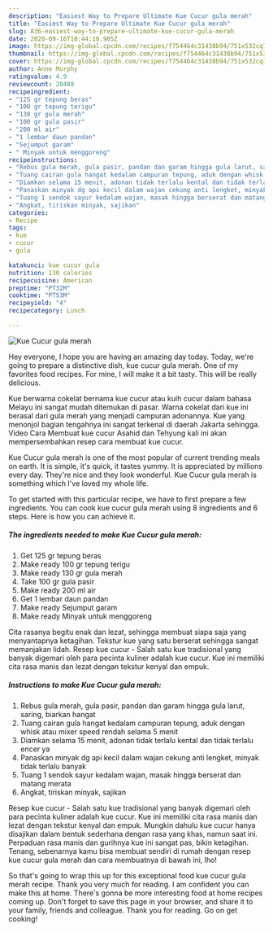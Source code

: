 ```yaml
---
description: "Easiest Way to Prepare Ultimate Kue Cucur gula merah"
title: "Easiest Way to Prepare Ultimate Kue Cucur gula merah"
slug: 836-easiest-way-to-prepare-ultimate-kue-cucur-gula-merah
date: 2020-09-16T10:44:10.985Z
image: https://img-global.cpcdn.com/recipes/f754464c31438b94/751x532cq70/kue-cucur-gula-merah-foto-resep-utama.jpg
thumbnail: https://img-global.cpcdn.com/recipes/f754464c31438b94/751x532cq70/kue-cucur-gula-merah-foto-resep-utama.jpg
cover: https://img-global.cpcdn.com/recipes/f754464c31438b94/751x532cq70/kue-cucur-gula-merah-foto-resep-utama.jpg
author: Anne Murphy
ratingvalue: 4.9
reviewcount: 20480
recipeingredient:
- "125 gr tepung beras"
- "100 gr tepung terigu"
- "130 gr gula merah"
- "100 gr gula pasir"
- "200 ml air"
- "1 lembar daun pandan"
- "Sejumput garam"
- " Minyak untuk menggoreng"
recipeinstructions:
- "Rebus gula merah, gula pasir, pandan dan garam hingga gula larut, saring, biarkan hangat"
- "Tuang cairan gula hangat kedalam campuran tepung, aduk dengan whisk atau mixer speed rendah selama 5 menit"
- "Diamkan selama 15 menit, adonan tidak terlalu kental dan tidak terlalu encer ya"
- "Panaskan minyak dg api kecil dalam wajan cekung anti lengket, minyak tidak terlalu banyak"
- "Tuang 1 sendok sayur kedalam wajan, masak hingga berserat dan matang merata"
- "Angkat, tiriskan minyak, sajikan"
categories:
- Recipe
tags:
- kue
- cucur
- gula

katakunci: kue cucur gula 
nutrition: 130 calories
recipecuisine: American
preptime: "PT32M"
cooktime: "PT53M"
recipeyield: "4"
recipecategory: Lunch

---
```



![Kue Cucur gula merah](https://img-global.cpcdn.com/recipes/f754464c31438b94/751x532cq70/kue-cucur-gula-merah-foto-resep-utama.jpg)

Hey everyone, I hope you are having an amazing day today. Today, we're going to prepare a distinctive dish, kue cucur gula merah. One of my favorites food recipes. For mine, I will make it a bit tasty. This will be really delicious.

Kue berwarna cokelat bernama kue cucur atau kuih cucur dalam bahasa Melayu ini sangat mudah ditemukan di pasar. Warna cokelat dari kue ini berasal dari gula merah yang menjadi campuran adonannya. Kue yang menonjol bagian tengahnya ini sangat terkenal di daerah Jakarta sehingga. Video Cara Membuat kue cucur Asahid dan Tehyung kali ini akan mempersembahkan resep cara membuat kue cucur.

Kue Cucur gula merah is one of the most popular of current trending meals on earth. It is simple, it's quick, it tastes yummy. It is appreciated by millions every day. They're nice and they look wonderful. Kue Cucur gula merah is something which I've loved my whole life.


To get started with this particular recipe, we have to first prepare a few ingredients. You can cook kue cucur gula merah using 8 ingredients and 6 steps. Here is how you can achieve it.

<!--inarticleads1-->

##### The ingredients needed to make Kue Cucur gula merah:

1. Get 125 gr tepung beras
1. Make ready 100 gr tepung terigu
1. Make ready 130 gr gula merah
1. Take 100 gr gula pasir
1. Make ready 200 ml air
1. Get 1 lembar daun pandan
1. Make ready Sejumput garam
1. Make ready  Minyak untuk menggoreng


Cita rasanya begitu enak dan lezat, sehingga membuat siapa saja yang menyantapnya ketagihan. Tekstur kue yang satu berserat sehingga sangat memanjakan lidah. Resep kue cucur - Salah satu kue tradisional yang banyak digemari oleh para pecinta kuliner adalah kue cucur. Kue ini memiliki cita rasa manis dan lezat dengan tekstur kenyal dan empuk. 

<!--inarticleads2-->

##### Instructions to make Kue Cucur gula merah:

1. Rebus gula merah, gula pasir, pandan dan garam hingga gula larut, saring, biarkan hangat
1. Tuang cairan gula hangat kedalam campuran tepung, aduk dengan whisk atau mixer speed rendah selama 5 menit
1. Diamkan selama 15 menit, adonan tidak terlalu kental dan tidak terlalu encer ya
1. Panaskan minyak dg api kecil dalam wajan cekung anti lengket, minyak tidak terlalu banyak
1. Tuang 1 sendok sayur kedalam wajan, masak hingga berserat dan matang merata
1. Angkat, tiriskan minyak, sajikan


Resep kue cucur - Salah satu kue tradisional yang banyak digemari oleh para pecinta kuliner adalah kue cucur. Kue ini memiliki cita rasa manis dan lezat dengan tekstur kenyal dan empuk. Mungkin dahulu kue cucur hanya disajikan dalam bentuk sederhana dengan rasa yang khas, namun saat ini. Perpaduan rasa manis dan gurihnya kue ini sangat pas, bikin ketagihan. Tenang, sebenarnya kamu bisa membuat sendiri di rumah dengan resep kue cucur gula merah dan cara membuatnya di bawah ini, lho! 

So that's going to wrap this up for this exceptional food kue cucur gula merah recipe. Thank you very much for reading. I am confident you can make this at home. There's gonna be more interesting food at home recipes coming up. Don't forget to save this page in your browser, and share it to your family, friends and colleague. Thank you for reading. Go on get cooking!
